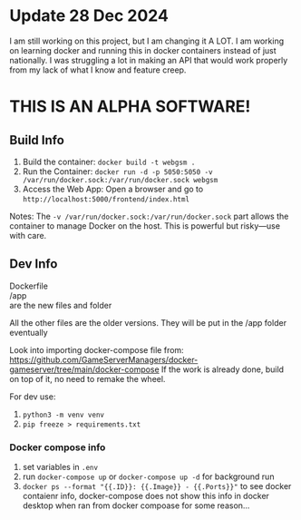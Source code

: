 # Update 28 Dec 2024
I am still working on this project, but I am changing it A LOT.
I am working on learning docker and running this in docker containers instead of just nationally.
I was struggling a lot in making an API that would work properly from my lack of what I know and feature creep.


# THIS IS AN ALPHA SOFTWARE!


## Build Info

1. Build the container: `docker build -t webgsm .`
2. Run the Container: `docker run -d -p 5050:5050 -v /var/run/docker.sock:/var/run/docker.sock webgsm`
3. Access the Web App: Open a browser and go to `http://localhost:5000/frontend/index.html`

Notes:
The `-v /var/run/docker.sock:/var/run/docker.sock` part allows the container to manage Docker on the host. This is powerful but risky—use with care.


##  Dev Info


Dockerfile  
/app  
are the new files and folder  

All the other files are the older versions. They will be put in the /app folder eventually


Look into importing docker-compose file from:
https://github.com/GameServerManagers/docker-gameserver/tree/main/docker-compose
If the work is already done, build on top of it, no need to remake the wheel.


For dev use:
1. `python3 -m venv venv`
2. `pip freeze > requirements.txt`

### Docker compose info
1. set variables in `.env`
2. run `docker-compose up` or `docker-compose up -d` for background run
3. `docker ps --format "{{.ID}}: {{.Image}} - {{.Ports}}"` to see docker contaienr info, docker-compose does not show this info in docker desktop when ran from docker compoase for some reason...